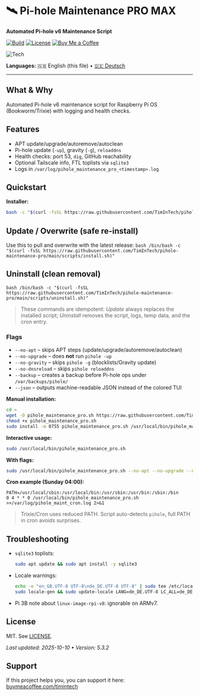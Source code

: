 # 🛰️ Pi-hole Maintenance PRO MAX
**Automated Pi-hole v6 Maintenance Script**

[![Build](https://img.shields.io/github/actions/workflow/status/TimInTech/pihole-maintenance-pro/ci-sanity.yml?branch=main)](https://github.com/TimInTech/pihole-maintenance-pro/actions)
[![License](https://img.shields.io/github/license/TimInTech/pihole-maintenance-pro)](LICENSE)
[![Buy Me a Coffee](https://img.shields.io/badge/Buy%20me%20a%20coffee-Donate-ffdd00?logo=buymeacoffee&logoColor=000&labelColor=fff)](https://buymeacoffee.com/timintech)

<img src="https://skillicons.dev/icons?i=bash,linux" alt="Tech" />

**Languages:** 🇬🇧 English (this file) • [🇩🇪 Deutsch](README.de.md)

</div>

---

## What & Why
Automated Pi-hole v6 maintenance script for Raspberry Pi OS (Bookworm/Trixie) with logging and health checks.

## Features
- APT update/upgrade/autoremove/autoclean  
- Pi-hole update (`-up`), gravity (`-g`), `reloaddns`  
- Health checks: port 53, `dig`, GitHub reachability  
- Optional Tailscale info, FTL toplists via `sqlite3`  
- Logs in `/var/log/pihole_maintenance_pro_<timestamp>.log`

## Quickstart
**Installer:**
```bash
bash -c "$(curl -fsSL https://raw.githubusercontent.com/TimInTech/pihole-maintenance-pro/main/scripts/install.sh)"
```

<!-- UNINSTALL:BEGIN -->
## Update / Overwrite (safe re-install)

Use this to pull and overwrite with the latest release:
`bash
/bin/bash -c "$(curl -fsSL https://raw.githubusercontent.com/TimInTech/pihole-maintenance-pro/main/scripts/install.sh)"
`

## Uninstall (clean removal)
`bash
/bin/bash -c "$(curl -fsSL https://raw.githubusercontent.com/TimInTech/pihole-maintenance-pro/main/scripts/uninstall.sh)"
`

> These commands are idempotent: *Update* always replaces the installed script; *Uninstall* removes the script, logs, temp data, and the cron entry.
<!-- UNINSTALL:END -->

### Flags

- `--no-apt` – skips APT steps (update/upgrade/autoremove/autoclean)  
- `--no-upgrade` – does **not** run `pihole -up`  
- `--no-gravity` – skips `pihole -g` (blocklists/Gravity update)  
- `--no-dnsreload` – skips `pihole reloaddns`  
- `--backup` – creates a backup before Pi-hole ops under `/var/backups/pihole/`  
- `--json` – outputs machine-readable JSON instead of the colored TUI

**Manual installation:**

```bash
cd ~
wget -O pihole_maintenance_pro.sh https://raw.githubusercontent.com/TimInTech/pihole-maintenance-pro/main/pihole_maintenance_pro.sh
chmod +x pihole_maintenance_pro.sh
sudo install -m 0755 pihole_maintenance_pro.sh /usr/local/bin/pihole_maintenance_pro.sh
```

**Interactive usage:**

```bash
sudo /usr/local/bin/pihole_maintenance_pro.sh
```

**With flags:**

```bash
sudo /usr/local/bin/pihole_maintenance_pro.sh --no-apt --no-upgrade --no-gravity --no-dnsreload
```

**Cron example (Sunday 04:00):**

```cron
PATH=/usr/local/sbin:/usr/local/bin:/usr/sbin:/usr/bin:/sbin:/bin
0 4 * * 0 /usr/local/bin/pihole_maintenance_pro.sh >>/var/log/pihole_maint_cron.log 2>&1
```

> Trixie/Cron uses reduced PATH. Script auto-detects `pihole`, full PATH in cron avoids surprises.

## Troubleshooting

* `sqlite3` toplists:

  ```bash
  sudo apt update && sudo apt install -y sqlite3
  ```
* Locale warnings:

  ```bash
  echo -e "en_GB.UTF-8 UTF-8\nde_DE.UTF-8 UTF-8" | sudo tee /etc/locale.gen >/dev/null
  sudo locale-gen && sudo update-locale LANG=de_DE.UTF-8 LC_ALL=de_DE.UTF-8
  ```
* Pi 3B note about `linux-image-rpi-v8`: ignorable on ARMv7.

## License

MIT. See [LICENSE](LICENSE).

*Last updated: 2025-10-10 • Version: 5.3.2*

## Support
If this project helps you, you can support it here:
[buymeacoffee.com/timintech](https://buymeacoffee.com/timintech)
